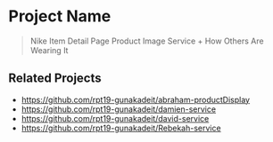 # Project Name

> Nike Item Detail Page
> Product Image Service + How Others Are Wearing It

## Related Projects

  - https://github.com/rpt19-gunakadeit/abraham-productDisplay
  - https://github.com/rpt19-gunakadeit/damien-service
  - https://github.com/rpt19-gunakadeit/david-service
  - https://github.com/rpt19-gunakadeit/Rebekah-service

